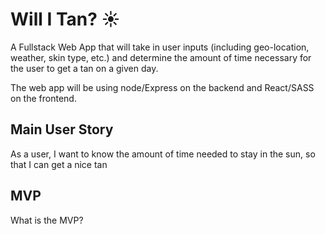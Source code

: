 # Will I Tan? :sunny:

A Fullstack Web App that will take in user inputs (including geo-location, weather, skin type, etc.) and determine the amount of time necessary for the user to get a tan on a given day.

The web app will be using node/Express on the backend and React/SASS on the frontend.

## Main User Story

As a user, I want to know the amount of time needed to stay in the sun, so that I can get a nice tan

## MVP

What is the MVP?
